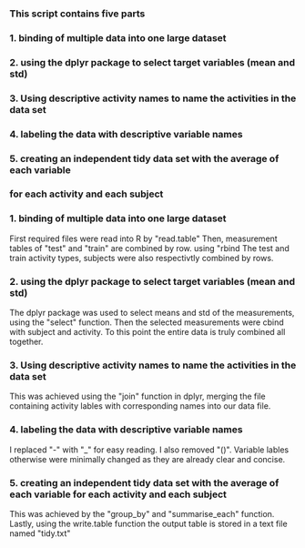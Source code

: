 ### This script contains five parts 
### 1. binding of multiple data into one large dataset
### 2. using the dplyr package to select target variables (mean and std)
### 3. Using descriptive activity names to name the activities in the data set
### 4. labeling the data with descriptive variable names
### 5. creating an independent tidy data set with the average of each variable 
###    for each activity and each subject

### 1. binding of multiple data into one large dataset
First required files were read into R by "read.table"
Then, measurement tables of "test" and "train" are combined by row. using "rbind 
The test and train activity types, subjects were also respectivtly combined by rows.

### 2. using the dplyr package to select target variables (mean and std)
The dplyr package was used to select means and std of the measurements, using the "select" function.
Then the selected measurements were cbind with subject and activity.
To this point the entire data is truly combined all together.

### 3. Using descriptive activity names to name the activities in the data set
This was achieved using the "join" function in dplyr, merging the file containing activity lables with 
corresponding names into our data file.

### 4. labeling the data with descriptive variable names
I replaced "-" with "_" for easy reading. I also removed "()". 
Variable lables otherwise were minimally changed as they are already clear and concise.


### 5. creating an independent tidy data set with the average of each variable for each activity and each subject
This was achieved by the "group_by" and "summarise_each" function.
Lastly, using the write.table function the output table is stored in a text file named "tidy.txt" 

